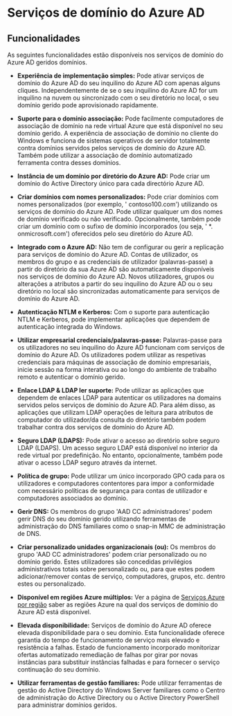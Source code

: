 <properties
    pageTitle="Azure Active Directory Domain Services: Funcionalidades | Microsoft Azure"
    description="Funcionalidades do Azure Active Directory Domain Services"
    services="active-directory-ds"
    documentationCenter=""
    authors="mahesh-unnikrishnan"
    manager="stevenpo"
    editor="curtand"/>

<tags
    ms.service="active-directory-ds"
    ms.workload="identity"
    ms.tgt_pltfrm="na"
    ms.devlang="na"
    ms.topic="article"
    ms.date="10/07/2016"
    ms.author="maheshu"/>

# <a name="azure-ad-domain-services"></a>Serviços de domínio do Azure AD

## <a name="features"></a>Funcionalidades
As seguintes funcionalidades estão disponíveis nos serviços de domínio do Azure AD geridos domínios.

- **Experiência de implementação simples:** Pode ativar serviços de domínio do Azure AD do seu inquilino do Azure AD com apenas alguns cliques. Independentemente de se o seu inquilino do Azure AD for um inquilino na nuvem ou sincronizado com o seu diretório no local, o seu domínio gerido pode aprovisionado rapidamente.

- **Suporte para o domínio associação:** Pode facilmente computadores de associação de domínio na rede virtual Azure que está disponível no seu domínio gerido. A experiência de associação de domínio no cliente do Windows e funciona de sistemas operativos de servidor totalmente contra domínios servidos pelos serviços de domínio do Azure AD. Também pode utilizar a associação de domínio automatizado ferramenta contra desses domínios.

- **Instância de um domínio por diretório do Azure AD:** Pode criar um domínio do Active Directory único para cada directório Azure AD.

- **Criar domínios com nomes personalizados:** Pode criar domínios com nomes personalizados (por exemplo, ' contoso100.com') utilizando os serviços de domínio do Azure AD. Pode utilizar qualquer um dos nomes de domínio verificado ou não verificado. Opcionalmente, também pode criar um domínio com o sufixo de domínio incorporados (ou seja, ' *. onmicrosoft.com') oferecidos pelo seu diretório do Azure AD.

- **Integrado com o Azure AD:** Não tem de configurar ou gerir a replicação para serviços de domínio do Azure AD. Contas de utilizador, os membros do grupo e as credenciais de utilizador (palavras-passe) a partir do diretório da sua Azure AD são automaticamente disponíveis nos serviços de domínio do Azure AD. Novos utilizadores, grupos ou alterações a atributos a partir do seu inquilino do Azure AD ou o seu diretório no local são sincronizadas automaticamente para serviços de domínio do Azure AD.

- **Autenticação NTLM e Kerberos:** Com o suporte para autenticação NTLM e Kerberos, pode implementar aplicações que dependem de autenticação integrada do Windows.

- **Utilizar empresarial credenciais/palavras-passe:** Palavras-passe para os utilizadores no seu inquilino do Azure AD funcionam com serviços de domínio do Azure AD. Os utilizadores podem utilizar as respetivas credenciais para máquinas de associação de domínio empresariais, inicie sessão na forma interativa ou ao longo do ambiente de trabalho remoto e autenticar o domínio gerido.

- **Enlace LDAP & LDAP ler suporte:** Pode utilizar as aplicações que dependem de enlaces LDAP para autenticar os utilizadores na domains servidos pelos serviços de domínio do Azure AD. Para além disso, as aplicações que utilizam LDAP operações de leitura para atributos de computador do utilizador/da consulta do diretório também podem trabalhar contra dos serviços de domínio do Azure AD.

- **Seguro LDAP (LDAPS):** Pode ativar o acesso ao diretório sobre seguro LDAP (LDAPS). Um acesso seguro LDAP está disponível no interior da rede virtual por predefinição. No entanto, opcionalmente, também pode ativar o acesso LDAP seguro através da internet.

- **Política de grupo:** Pode utilizar um único incorporado GPO cada para os utilizadores e computadores contentores para impor a conformidade com necessário políticas de segurança para contas de utilizador e computadores associados ao domínio.

- **Gerir DNS:** Os membros do grupo 'AAD CC administradores' podem gerir DNS do seu domínio gerido utilizando ferramentas de administração do DNS familiares como o snap-in MMC de administração de DNS.

- **Criar personalizado unidades organizacionais (ou):** Os membros do grupo 'AAD CC administradores' podem criar personalizado ou no domínio gerido. Estes utilizadores são concedidas privilégios administrativos totais sobre personalizado ou, para que estes podem adicionar/remover contas de serviço, computadores, grupos, etc. dentro estes ou personalizado.

- **Disponível em regiões Azure múltiplos:** Ver a página de [Serviços Azure por região](https://azure.microsoft.com/regions/#services/) saber as regiões Azure na qual dos serviços de domínio do Azure AD está disponível.

- **Elevada disponibilidade:** Serviços de domínio do Azure AD oferece elevada disponibilidade para o seu domínio. Esta funcionalidade oferece garantia do tempo de funcionamento de serviço mais elevado e resistência a falhas. Estado de funcionamento incorporado monitorizar ofertas automatizado remediação de falhas por girar por novas instâncias para substituir instâncias falhadas e para fornecer o serviço continuação do seu domínio.

- **Utilizar ferramentas de gestão familiares:** Pode utilizar ferramentas de gestão do Active Directory do Windows Server familiares como o Centro de administração do Active Directory ou o Active Directory PowerShell para administrar domínios geridos.
